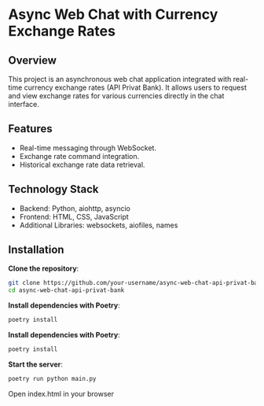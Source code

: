 # Async Web Chat with Currency Exchange Rates

## Overview
This project is an asynchronous web chat application integrated with real-time currency exchange rates (API Privat Bank). It allows users to request and view exchange rates for various currencies directly in the chat interface.

## Features
- Real-time messaging through WebSocket.
- Exchange rate command integration.
- Historical exchange rate data retrieval.

## Technology Stack
- Backend: Python, aiohttp, asyncio
- Frontend: HTML, CSS, JavaScript
- Additional Libraries: websockets, aiofiles, names

## Installation
**Clone the repository**:
```bash
git clone https://github.com/your-username/async-web-chat-api-privat-bank
cd async-web-chat-api-privat-bank
```

**Install dependencies with Poetry**:
```bash
poetry install
```

**Install dependencies with Poetry**:
```bash
poetry install
```

**Start the server**:
```bash
poetry run python main.py
```

Open index.html in your browser


